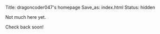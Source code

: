 Title: dragoncoder047's homepage
Save_as: index.html
Status: hidden

Not much here yet.

Check back soon!
